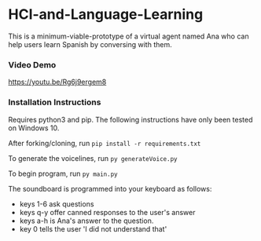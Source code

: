 # HCI-and-Language-Learning

This is a minimum-viable-prototype of a virtual agent named Ana who can help users learn Spanish by conversing with them.

### Video Demo

https://youtu.be/Rg6j9ergem8

### Installation Instructions

Requires python3 and pip.
The following instructions have only been tested on Windows 10.

After forking/cloning, run `pip install -r requirements.txt`

To generate the voicelines, run `py generateVoice.py`

To begin program, run `py main.py`

The soundboard is programmed into your keyboard as follows:
* keys 1-6 ask questions
* keys q-y offer canned responses to the user's answer
* keys a-h is Ana's answer to the question.
* key 0 tells the user 'I did not understand that'
